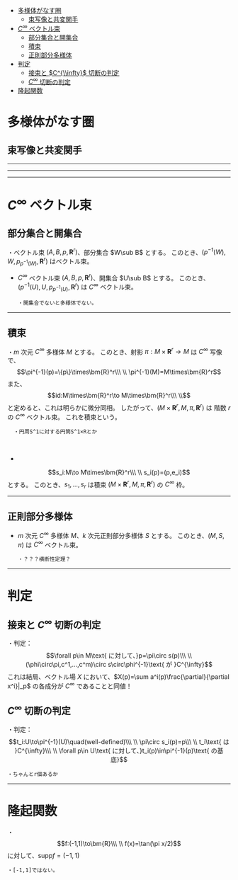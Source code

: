 
- [多様体がなす圏](#多様体がなす圏)
  - [束写像と共変関手](#束写像と共変関手)
- [$C^∞$ ベクトル束](#c-ベクトル束)
  - [部分集合と開集合](#部分集合と開集合)
  - [積束](#積束)
  - [正則部分多様体](#正則部分多様体)
- [判定](#判定)
  - [接束と $C^{\\infty}$ 切断の判定](#接束と-cinfty-切断の判定)
  - [$C^{∞}$ 切断の判定](#c-切断の判定)
- [隆起関数](#隆起関数)



# 多様体がなす圏

## 束写像と共変関手

---
---
---


# $C^∞$ ベクトル束

## 部分集合と開集合

・ベクトル束 $(A,B,p,\bm{R}^r)$、部分集合 $W\sub B$ とする。
このとき、$(p^{-1}(W),W,p_{p^{-1}(W)},\bm{R}^r)$ はベクトル束。
<br>

- $C^{\infty}$ ベクトル束 $(A,B,p,\bm{R}^r)$、開集合 $U\sub B$ とする。
このとき、$(p^{-1}(U),U,p_{p^{-1}(U)},\bm{R}^r)$ は $C^{\infty}$ ベクトル束。

      ・開集合でないと多様体でない。

---

## 積束

・$m$ 次元 $C^{\infty}$ 多様体 $M$ とする。
このとき、射影 $\pi:M\times\bm{R}^r\to M$ は $C^{\infty}$ 写像で、
$$\pi^{-1}(p)=\{p\}\times\bm{R}^r\\\ \\
\pi^{-1}(M)=M\times\bm{R}^r$$また、
$$id:M\times\bm{R}^r\to M\times\bm{R}^r\\\ \\$$と定めると、これは明らかに微分同相。
したがって、$(M\times\bm{R}^r,M,\pi,\bm{R}^r)$ は 階数 $r$ の $C^{\infty}$ ベクトル束。
これを積束という。

      ・円周S^1に対する円筒S^1×Rとか
<br>

- 
$$s_i:M\to M\times\bm{R}^r\\\ \\
s_i(p)=(p,e_i)$$
とする。
このとき、$s_1,...,s_r$ は積束 $(M\times\bm{R}^r,M,\pi,\bm{R}^r)$ の $C^{\infty}$ 枠。

---



## 正則部分多様体

- $m$ 次元 $C^{\infty}$ 多様体 $M$、$k$ 次元正則部分多様体 $S$ とする。
このとき、$(M,S,\pi)$ は $C^{\infty}$ ベクトル束。

      ・？？？横断性定理？

---

# 判定

## 接束と $C^{\infty}$ 切断の判定

・判定：
$$\forall p\in M\text{ に対して、}p=\pi\circ s(p)\\\ \\
(\phi\circ\pi,c^1,...,c^m)\circ s\circ\phi^{-1}\text{ が }C^{\infty}$$
これは結局、ベクトル場 $X$ において、$X(p)=\sum a^i(p)\frac{\partial}{\partial x^i}|_p$ の各成分が $C^{\infty}$ であることと同値！

## $C^{∞}$ 切断の判定

・判定：
$$t_i:U\to\pi^{-1}(U)\quad(well-defined)\\\ \\
\pi\circ s_i(p)=p\\\ \\
t_i\text{ は }C^{\infty}\\\ \\
\forall p\in U\text{ に対して、}t_i(p)\in\pi^{-1}(p)\text{ の基底}$$

    ・ちゃんとr個あるか

---

# 隆起関数

・
$$f:(-1,1)\to\bm{R}\\\ \\
f(x)=\tan(\pi x/2)$$
に対して、$\mathrm{supp}f=(-1,1)$

    ・[-1,1]ではない。

